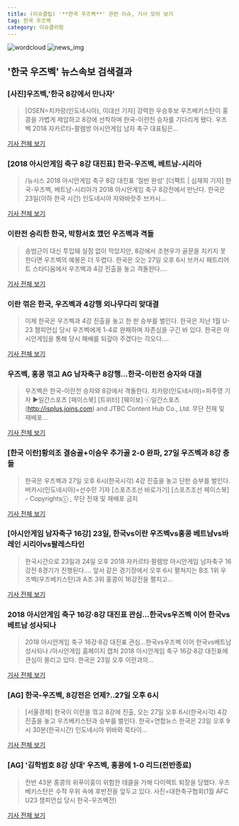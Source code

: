 ```yaml
---
title: (이슈클립) '**한국 우즈벡**' 관련 이슈, 기사 모아 보기
tag: 한국 우즈벡
category: 이슈클리핑
---
```

![wordcloud](https://s3.ap-northeast-2.amazonaws.com/lyrics101-wordcloud/2018-08-24-1535036734.png)
![news_img](https://user-images.githubusercontent.com/42597476/44507050-1206f400-a6e4-11e8-8d98-7ffbfebb353f.png)
## **'**한국 우즈벡**'** 뉴스속보 검색결과
### [사진]우즈벡,'한국 8강에서 만나자'

>[OSEN=치카랑(인도네시아), 이대선 기자] 강력한 우승후보 우즈베키스탄이 홍콩을 가볍게 제압하고 8강에 선착하며 한국-이란전 승자를 기다리게 됐다. 우즈벡 2018 자카르타-팔렘방 아시안게임 남자 축구 대표팀은...

<a href="http://www.osen.co.kr/article/G1110973859" target="_blank">기사 전체 보기</a>

### [2018 아시안게임 축구 8강 대진표] 한국-우즈벡, 베트남-시리아

>/뉴시스 2018 아시안게임 축구 8강 대진표 '절반 완성' [더팩트 | 심재희 기자] 한국-우즈벡, 베트남-시리아가 2018 아시안게임 축구 8강전에서 만난다. 한국은 23일(이하 한국 시간) 인도네시아 자와바랏주 브카시...

<a href="http://news.tf.co.kr/read/soccer/1731515.htm" target="_blank">기사 전체 보기</a>

### 이란전 승리한 한국, 박항서호 깼던 우즈벡과 격돌

>송범근이 대신 투입돼 실점 없이 막았지만, 8강에서 조현우가 골문을 지키지 못한다면 우즈벡의 예봉은 더 두렵다. 한국은 오는 27일 오후 6시 브카시 패트리어트 스타디움에서 우즈벡과 4강 진출을 놓고 격돌한다....

<a href="http://www.dailian.co.kr/news/view/734570/?sc=naver" target="_blank">기사 전체 보기</a>

### 이란 꺾은 한국, 우즈벡과 4강행 외나무다리 맞대결

>이제 한국은 우즈벡과 4강 진출을 놓고 한 판 승부를 벌인다. 한국은 지난 1월 U-23 챔피언십 당시 우즈벡에게 1-4로 완패하며 자존심을 구긴 바 있다. 한국은 아시안게임을 통해 당시 패배를 되갚아 주겠다는 각오다....

<a href="http://stoo.asiae.co.kr/news/naver_view.htm?idxno=2018082323541892311" target="_blank">기사 전체 보기</a>

### 우즈벡, 홍콩 꺾고 AG 남자축구 8강행...한국-이란전 승자와 대결

>우즈벡은 한국-이란전 승자와 8강에서 격돌한다. 치카랑(인도네시아)=피주영 기자 ▶일간스포츠 [페이스북] [트위터] [웨이보] ⓒ일간스포츠(http://isplus.joins.com) and JTBC Content Hub Co., Ltd. 무단 전재 및 재배포...

<a href="http://isplus.live.joins.com/news/article/aid.asp?aid=22502522" target="_blank">기사 전체 보기</a>

### [한국 이란]황의조 결승골+이승우 추가골 2-0 완파, 27일 우즈벡과 8강 충돌

>한국은 우즈벡과 27일 오후 6시(한국시각) 4강 진출을 놓고 단판 승부를 벌인다. 버카시(인도네시아)=선수민 기자 [스포츠조선 바로가기] [스포츠조선 페이스북] - Copyrightsⓒ , 무단 전재 및 재배포 금지

<a href="http://sports.chosun.com/news/ntype.htm?id=201808240100220570016747&servicedate=20180823" target="_blank">기사 전체 보기</a>

### [아시안게임 남자축구 16강] 23일, 한국vs이란 우즈벡vs홍콩 베트남vs바레인 시리아vs팔레스타인

>한국시간으로 23일과 24일 오후 2018 자카르타·팔렘방 아시안게임 남자축구 16강전 8경기가 진행된다.... 앞서 같은 경기장에서 오후 6시 펼쳐지는 B조 1위 우즈벡(우즈베키스탄)과 A조 3위 홍콩이 16강전을 펼치고...

<a href="http://news20.busan.com/controller/newsController.jsp?newsId=20180823000149" target="_blank">기사 전체 보기</a>

### 2018 아시안게임 축구 16강·8강 대진표 관심…한국vs우즈벡 이어 한국vs베트남 성사되나

>2018 아시안게임 축구 16강·8강 대진표 관심…한국vs우즈벡 이어 한국vs베트남 성사되나 /아시안게임 홈페이지 캡처  2018 아시안게임 축구 16강·8강 대진표에 관심이 쏠리고 있다. 한국은 23일 오후 이란과의...

<a href="http://www.kyeongin.com/main/view.php?key=20180823002349236" target="_blank">기사 전체 보기</a>

### [AG] 한국-우즈벡, 8강전은 언제?..27일 오후 6시

>[서울경제] 한국이 이란을 꺾고 8강에 진출, 오는 27일 오후 6시(한국시각) 4강 진출을 놓고 우즈베키스탄과 승부를 벌인다. 한국=연합뉴스 한국은 23일 오후 9시 30분(한국시간) 인도네시아 위바와 묵타이...

<a href="http://www.sedaily.com/NewsView/1S3H2I1W2Y" target="_blank">기사 전체 보기</a>

### [AG] '김학범호 8강 상대' 우즈벡, 홍콩에 1-0 리드(전반종료)

>전반 43분 홍콩의 위푸이훙이 위험한 태클을 가해 다이렉트 퇴장을 당했다. 우즈베키스탄은 수적 우위 속에 후반전을 앞두고 있다. 사진=대한축구협회(1월 AFC U23 챔피언십 당시 한국-우즈벡전)

<a href="http://www.sportalkorea.com/news/view.php?gisa_uniq=2018082318524408&section_code=10&cp=se&gomb=1" target="_blank">기사 전체 보기</a>


